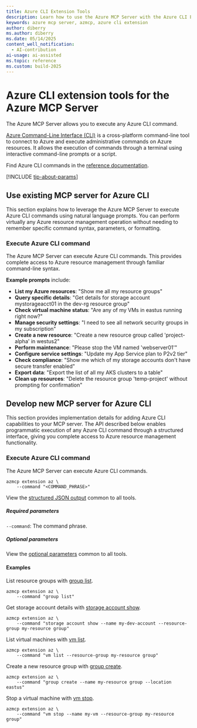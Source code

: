 ```yaml
---
title: Azure CLI Extension Tools
description: Learn how to use the Azure MCP Server with the Azure CLI Extension.
keywords: azure mcp server, azmcp, azure cli extension
author: diberry
ms.author: diberry
ms.date: 05/14/2025
content_well_notification: 
  - AI-contribution
ai-usage: ai-assisted
ms.topic: reference
ms.custom: build-2025
--- 
```

# Azure CLI extension tools for the Azure MCP Server

The Azure MCP Server allows you to execute any Azure CLI command.

[Azure Command-Line Interface (CLI)](/cli/azure) is a cross-platform command-line tool to connect to Azure and execute administrative commands on Azure resources. It allows the execution of commands through a terminal using interactive command-line prompts or a script.

Find Azure CLI commands in the [reference documentation](/cli/azure/reference-index).

[!INCLUDE [tip-about-params](../includes/tools/parameter-consideration.md)]

## Use existing MCP server for Azure CLI

This section explains how to leverage the Azure MCP Server to execute Azure CLI commands using natural language prompts. You can perform virtually any Azure resource management operation without needing to remember specific command syntax, parameters, or formatting.

### Execute Azure CLI command

The Azure MCP Server can execute Azure CLI commands. This provides complete access to Azure resource management through familiar command-line syntax.

**Example prompts** include:

- **List my Azure resources**: "Show me all my resource groups"
- **Query specific details**: "Get details for storage account mystorageacct01 in the dev-rg resource group"
- **Check virtual machine status**: "Are any of my VMs in eastus running right now?"
- **Manage security settings**: "I need to see all network security groups in my subscription"
- **Create a new resource**: "Create a new resource group called 'project-alpha' in westus2"
- **Perform maintenance**: "Please stop the VM named 'webserver01'"
- **Configure service settings**: "Update my App Service plan to P2v2 tier"
- **Check compliance**: "Show me which of my storage accounts don't have secure transfer enabled"
- **Export data**: "Export the list of all my AKS clusters to a table"
- **Clean up resources**: "Delete the resource group 'temp-project' without prompting for confirmation"

## Develop new MCP server for Azure CLI

This section provides implementation details for adding Azure CLI capabilities to your MCP server. The API described below enables programmatic execution of any Azure CLI command through a structured interface, giving you complete access to Azure resource management functionality.

### Execute Azure CLI command

The Azure MCP Server can execute Azure CLI commands.

```console
azmcp extension az \
    --command "<COMMAND_PHRASE>"
```

View the [structured JSON output](get-started.md#response-format-common-to-all-tools) common to all tools.

##### Required parameters

`--command`: The command phrase. 

##### Optional parameters

View the [optional parameters](get-started.md#optional-parameters-common-to-all-tools) common to all tools.

#### Examples

List resource groups with [group list](/cli/azure/group#az-group-list).

```console
azmcp extension az \
    --command "group list"
```

Get storage account details with [storage account show](/cli/azure/storage/account#az-storage-account-show).

```console
azmcp extension az \
    --command "storage account show --name my-dev-account --resource-group my-resource group"
```

List virtual machines with [vm list](/cli/azure/vm#az-vm-list).

```console
azmcp extension az \
    --command "vm list --resource-group my-resource group"
```

Create a new resource group with [group create](/cli/azure/group#az-group-create).

```console
azmcp extension az \
    --command "group create --name my-resource group --location eastus"
```

Stop a virtual machine with [vm stop](/cli/azure/vm#az-vm-stop).

```console
azmcp extension az \
    --command "vm stop --name my-vm --resource-group my-resource group"
```